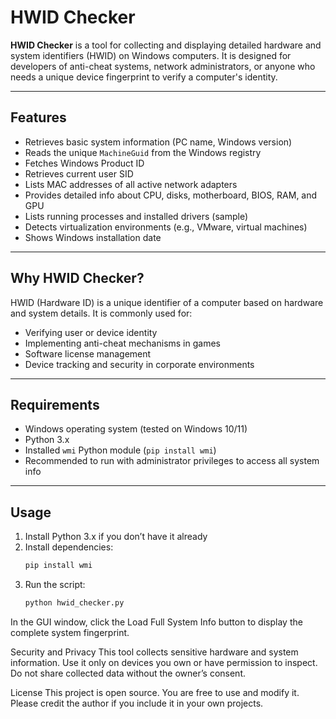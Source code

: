 # HWID Checker

**HWID Checker** is a tool for collecting and displaying detailed hardware and system identifiers (HWID) on Windows computers. It is designed for developers of anti-cheat systems, network administrators, or anyone who needs a unique device fingerprint to verify a computer's identity.

---

## Features

- Retrieves basic system information (PC name, Windows version)
- Reads the unique `MachineGuid` from the Windows registry
- Fetches Windows Product ID
- Retrieves current user SID
- Lists MAC addresses of all active network adapters
- Provides detailed info about CPU, disks, motherboard, BIOS, RAM, and GPU
- Lists running processes and installed drivers (sample)
- Detects virtualization environments (e.g., VMware, virtual machines)
- Shows Windows installation date

---

## Why HWID Checker?

HWID (Hardware ID) is a unique identifier of a computer based on hardware and system details. It is commonly used for:

- Verifying user or device identity
- Implementing anti-cheat mechanisms in games
- Software license management
- Device tracking and security in corporate environments

---

## Requirements

- Windows operating system (tested on Windows 10/11)
- Python 3.x
- Installed `wmi` Python module (`pip install wmi`)
- Recommended to run with administrator privileges to access all system info

---

## Usage

1. Install Python 3.x if you don’t have it already
2. Install dependencies:
   ```bash
   pip install wmi
3. Run the script:
   ```bash
   python hwid_checker.py

In the GUI window, click the Load Full System Info button to display the complete system fingerprint.

Security and Privacy
This tool collects sensitive hardware and system information. Use it only on devices you own or have permission to inspect. Do not share collected data without the owner’s consent.

License
This project is open source. You are free to use and modify it. Please credit the author if you include it in your own projects.

